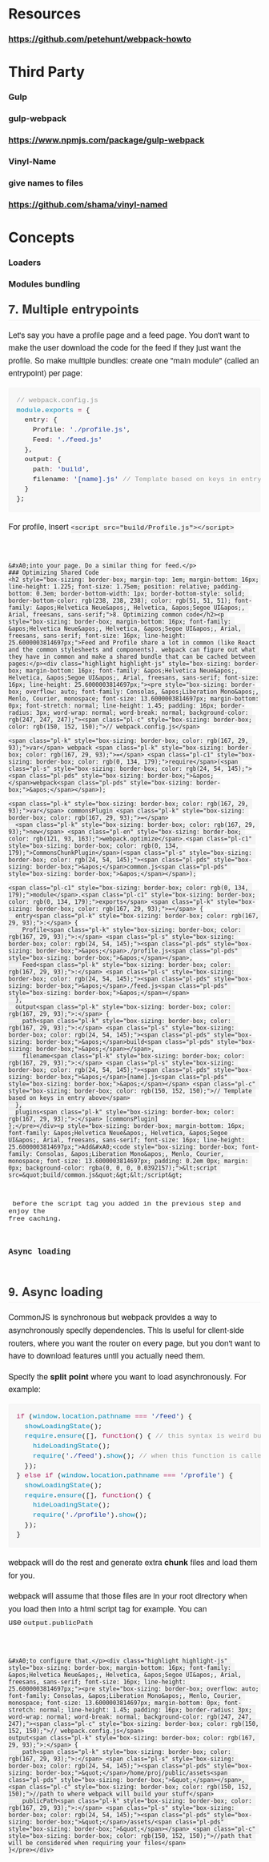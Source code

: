 # Resources
### https://github.com/petehunt/webpack-howto
# Third Party
### Gulp
### gulp-webpack
### https://www.npmjs.com/package/gulp-webpack
### Vinyl-Name
### give names to files
### https://github.com/shama/vinyl-named
# Concepts
### Loaders
### Modules bundling
<h2 style="box-sizing: border-box; margin-top: 1em; margin-bottom: 16px; line-height: 1.225; font-size: 1.75em; position: relative; padding-bottom: 0.3em; border-bottom-width: 1px; border-bottom-style: solid; border-bottom-color: rgb(238, 238, 238); color: rgb(51, 51, 51); font-family: &apos;Helvetica Neue&apos;, Helvetica, &apos;Segoe UI&apos;, Arial, freesans, sans-serif;">7. Multiple entrypoints</h2><p style="box-sizing: border-box; margin-bottom: 16px; font-family: &apos;Helvetica Neue&apos;, Helvetica, &apos;Segoe UI&apos;, Arial, freesans, sans-serif; font-size: 16px; line-height: 25.6000003814697px;">Let&apos;s say you have a profile page and a feed page. You don&apos;t want to make the user download the code for the feed if they just want the profile. So make multiple bundles: create one &quot;main module&quot; (called an entrypoint) per page:</p><div class="highlight highlight-js" style="box-sizing: border-box; margin-bottom: 16px; font-family: &apos;Helvetica Neue&apos;, Helvetica, &apos;Segoe UI&apos;, Arial, freesans, sans-serif; font-size: 16px; line-height: 25.6000003814697px;"><pre style="box-sizing: border-box; overflow: auto; font-family: Consolas, &apos;Liberation Mono&apos;, Menlo, Courier, monospace; font-size: 13.6000003814697px; margin-bottom: 0px; font-stretch: normal; line-height: 1.45; padding: 16px; border-radius: 3px; word-wrap: normal; word-break: normal; background-color: rgb(247, 247, 247);"><span class="pl-c" style="box-sizing: border-box; color: rgb(150, 152, 150);">// webpack.config.js</span>
<span class="pl-c1" style="box-sizing: border-box; color: rgb(0, 134, 179);">module</span>.<span class="pl-c1" style="box-sizing: border-box; color: rgb(0, 134, 179);">exports</span> <span class="pl-k" style="box-sizing: border-box; color: rgb(167, 29, 93);">=</span> {
  entry<span class="pl-k" style="box-sizing: border-box; color: rgb(167, 29, 93);">:</span> {
    Profile<span class="pl-k" style="box-sizing: border-box; color: rgb(167, 29, 93);">:</span> <span class="pl-s" style="box-sizing: border-box; color: rgb(24, 54, 145);"><span class="pl-pds" style="box-sizing: border-box;">&apos;</span>./profile.js<span class="pl-pds" style="box-sizing: border-box;">&apos;</span></span>,
    Feed<span class="pl-k" style="box-sizing: border-box; color: rgb(167, 29, 93);">:</span> <span class="pl-s" style="box-sizing: border-box; color: rgb(24, 54, 145);"><span class="pl-pds" style="box-sizing: border-box;">&apos;</span>./feed.js<span class="pl-pds" style="box-sizing: border-box;">&apos;</span></span>
  },
  output<span class="pl-k" style="box-sizing: border-box; color: rgb(167, 29, 93);">:</span> {
    path<span class="pl-k" style="box-sizing: border-box; color: rgb(167, 29, 93);">:</span> <span class="pl-s" style="box-sizing: border-box; color: rgb(24, 54, 145);"><span class="pl-pds" style="box-sizing: border-box;">&apos;</span>build<span class="pl-pds" style="box-sizing: border-box;">&apos;</span></span>,
    filename<span class="pl-k" style="box-sizing: border-box; color: rgb(167, 29, 93);">:</span> <span class="pl-s" style="box-sizing: border-box; color: rgb(24, 54, 145);"><span class="pl-pds" style="box-sizing: border-box;">&apos;</span>[name].js<span class="pl-pds" style="box-sizing: border-box;">&apos;</span></span> <span class="pl-c" style="box-sizing: border-box; color: rgb(150, 152, 150);">// Template based on keys in entry above</span>
  }
};</pre></div><p style="box-sizing: border-box; margin-bottom: 16px; font-family: &apos;Helvetica Neue&apos;, Helvetica, &apos;Segoe UI&apos;, Arial, freesans, sans-serif; font-size: 16px; line-height: 25.6000003814697px;">For profile, insert&#xA0;<code style="box-sizing: border-box; font-family: Consolas, &apos;Liberation Mono&apos;, Menlo, Courier, monospace; font-size: 13.6000003814697px; padding: 0.2em 0px; margin: 0px; background-color: rgba(0, 0, 0, 0.0392157);">&lt;script src=&quot;build/Profile.js&quot;&gt;&lt;/script&gt;

```

&#xA0;into your page. Do a similar thing for feed.</p>
### Optimizing Shared Code
<h2 style="box-sizing: border-box; margin-top: 1em; margin-bottom: 16px; line-height: 1.225; font-size: 1.75em; position: relative; padding-bottom: 0.3em; border-bottom-width: 1px; border-bottom-style: solid; border-bottom-color: rgb(238, 238, 238); color: rgb(51, 51, 51); font-family: &apos;Helvetica Neue&apos;, Helvetica, &apos;Segoe UI&apos;, Arial, freesans, sans-serif;">8. Optimizing common code</h2><p style="box-sizing: border-box; margin-bottom: 16px; font-family: &apos;Helvetica Neue&apos;, Helvetica, &apos;Segoe UI&apos;, Arial, freesans, sans-serif; font-size: 16px; line-height: 25.6000003814697px;">Feed and Profile share a lot in common (like React and the common stylesheets and components). webpack can figure out what they have in common and make a shared bundle that can be cached between pages:</p><div class="highlight highlight-js" style="box-sizing: border-box; margin-bottom: 16px; font-family: &apos;Helvetica Neue&apos;, Helvetica, &apos;Segoe UI&apos;, Arial, freesans, sans-serif; font-size: 16px; line-height: 25.6000003814697px;"><pre style="box-sizing: border-box; overflow: auto; font-family: Consolas, &apos;Liberation Mono&apos;, Menlo, Courier, monospace; font-size: 13.6000003814697px; margin-bottom: 0px; font-stretch: normal; line-height: 1.45; padding: 16px; border-radius: 3px; word-wrap: normal; word-break: normal; background-color: rgb(247, 247, 247);"><span class="pl-c" style="box-sizing: border-box; color: rgb(150, 152, 150);">// webpack.config.js</span>

<span class="pl-k" style="box-sizing: border-box; color: rgb(167, 29, 93);">var</span> webpack <span class="pl-k" style="box-sizing: border-box; color: rgb(167, 29, 93);">=</span> <span class="pl-c1" style="box-sizing: border-box; color: rgb(0, 134, 179);">require</span>(<span class="pl-s" style="box-sizing: border-box; color: rgb(24, 54, 145);"><span class="pl-pds" style="box-sizing: border-box;">&apos;</span>webpack<span class="pl-pds" style="box-sizing: border-box;">&apos;</span></span>);

<span class="pl-k" style="box-sizing: border-box; color: rgb(167, 29, 93);">var</span> commonsPlugin <span class="pl-k" style="box-sizing: border-box; color: rgb(167, 29, 93);">=</span>
  <span class="pl-k" style="box-sizing: border-box; color: rgb(167, 29, 93);">new</span> <span class="pl-en" style="box-sizing: border-box; color: rgb(121, 93, 163);">webpack.optimize</span>.<span class="pl-c1" style="box-sizing: border-box; color: rgb(0, 134, 179);">CommonsChunkPlugin</span>(<span class="pl-s" style="box-sizing: border-box; color: rgb(24, 54, 145);"><span class="pl-pds" style="box-sizing: border-box;">&apos;</span>common.js<span class="pl-pds" style="box-sizing: border-box;">&apos;</span></span>);

<span class="pl-c1" style="box-sizing: border-box; color: rgb(0, 134, 179);">module</span>.<span class="pl-c1" style="box-sizing: border-box; color: rgb(0, 134, 179);">exports</span> <span class="pl-k" style="box-sizing: border-box; color: rgb(167, 29, 93);">=</span> {
  entry<span class="pl-k" style="box-sizing: border-box; color: rgb(167, 29, 93);">:</span> {
    Profile<span class="pl-k" style="box-sizing: border-box; color: rgb(167, 29, 93);">:</span> <span class="pl-s" style="box-sizing: border-box; color: rgb(24, 54, 145);"><span class="pl-pds" style="box-sizing: border-box;">&apos;</span>./profile.js<span class="pl-pds" style="box-sizing: border-box;">&apos;</span></span>,
    Feed<span class="pl-k" style="box-sizing: border-box; color: rgb(167, 29, 93);">:</span> <span class="pl-s" style="box-sizing: border-box; color: rgb(24, 54, 145);"><span class="pl-pds" style="box-sizing: border-box;">&apos;</span>./feed.js<span class="pl-pds" style="box-sizing: border-box;">&apos;</span></span>
  },
  output<span class="pl-k" style="box-sizing: border-box; color: rgb(167, 29, 93);">:</span> {
    path<span class="pl-k" style="box-sizing: border-box; color: rgb(167, 29, 93);">:</span> <span class="pl-s" style="box-sizing: border-box; color: rgb(24, 54, 145);"><span class="pl-pds" style="box-sizing: border-box;">&apos;</span>build<span class="pl-pds" style="box-sizing: border-box;">&apos;</span></span>,
    filename<span class="pl-k" style="box-sizing: border-box; color: rgb(167, 29, 93);">:</span> <span class="pl-s" style="box-sizing: border-box; color: rgb(24, 54, 145);"><span class="pl-pds" style="box-sizing: border-box;">&apos;</span>[name].js<span class="pl-pds" style="box-sizing: border-box;">&apos;</span></span> <span class="pl-c" style="box-sizing: border-box; color: rgb(150, 152, 150);">// Template based on keys in entry above</span>
  },
  plugins<span class="pl-k" style="box-sizing: border-box; color: rgb(167, 29, 93);">:</span> [commonsPlugin]
};</pre></div><p style="box-sizing: border-box; margin-bottom: 16px; font-family: &apos;Helvetica Neue&apos;, Helvetica, &apos;Segoe UI&apos;, Arial, freesans, sans-serif; font-size: 16px; line-height: 25.6000003814697px;">Add&#xA0;<code style="box-sizing: border-box; font-family: Consolas, &apos;Liberation Mono&apos;, Menlo, Courier, monospace; font-size: 13.6000003814697px; padding: 0.2em 0px; margin: 0px; background-color: rgba(0, 0, 0, 0.0392157);">&lt;script src=&quot;build/common.js&quot;&gt;&lt;/script&gt;

```

&#xA0;before the script tag you added in the previous step and enjoy the free caching.</p>
### Async loading
<h2 style="box-sizing: border-box; margin-top: 1em; margin-bottom: 16px; line-height: 1.225; font-size: 1.75em; position: relative; padding-bottom: 0.3em; border-bottom-width: 1px; border-bottom-style: solid; border-bottom-color: rgb(238, 238, 238); color: rgb(51, 51, 51); font-family: &apos;Helvetica Neue&apos;, Helvetica, &apos;Segoe UI&apos;, Arial, freesans, sans-serif;">9. Async loading</h2><p style="box-sizing: border-box; margin-bottom: 16px; font-family: &apos;Helvetica Neue&apos;, Helvetica, &apos;Segoe UI&apos;, Arial, freesans, sans-serif; font-size: 16px; line-height: 25.6000003814697px;">CommonJS is synchronous but webpack provides a way to asynchronously specify dependencies. This is useful for client-side routers, where you want the router on every page, but you don&apos;t want to have to download features until you actually need them.</p><p style="box-sizing: border-box; margin-bottom: 16px; font-family: &apos;Helvetica Neue&apos;, Helvetica, &apos;Segoe UI&apos;, Arial, freesans, sans-serif; font-size: 16px; line-height: 25.6000003814697px;">Specify the&#xA0;<strong style="box-sizing: border-box;">split point</strong>&#xA0;where you want to load asynchronously. For example:</p><div class="highlight highlight-js" style="box-sizing: border-box; margin-bottom: 16px; font-family: &apos;Helvetica Neue&apos;, Helvetica, &apos;Segoe UI&apos;, Arial, freesans, sans-serif; font-size: 16px; line-height: 25.6000003814697px;"><pre style="box-sizing: border-box; overflow: auto; font-family: Consolas, &apos;Liberation Mono&apos;, Menlo, Courier, monospace; font-size: 13.6000003814697px; margin-bottom: 0px; font-stretch: normal; line-height: 1.45; padding: 16px; border-radius: 3px; word-wrap: normal; word-break: normal; background-color: rgb(247, 247, 247);"><span class="pl-k" style="box-sizing: border-box; color: rgb(167, 29, 93);">if</span> (<span class="pl-c1" style="box-sizing: border-box; color: rgb(0, 134, 179);">window</span>.<span class="pl-c1" style="box-sizing: border-box; color: rgb(0, 134, 179);">location</span>.<span class="pl-c1" style="box-sizing: border-box; color: rgb(0, 134, 179);">pathname</span> <span class="pl-k" style="box-sizing: border-box; color: rgb(167, 29, 93);">===</span> <span class="pl-s" style="box-sizing: border-box; color: rgb(24, 54, 145);"><span class="pl-pds" style="box-sizing: border-box;">&apos;</span>/feed<span class="pl-pds" style="box-sizing: border-box;">&apos;</span></span>) {
  <span class="pl-c1" style="box-sizing: border-box; color: rgb(0, 134, 179);">showLoadingState</span>();
  <span class="pl-c1" style="box-sizing: border-box; color: rgb(0, 134, 179);">require</span>.<span class="pl-c1" style="box-sizing: border-box; color: rgb(0, 134, 179);">ensure</span>([], <span class="pl-k" style="box-sizing: border-box; color: rgb(167, 29, 93);">function</span>() { <span class="pl-c" style="box-sizing: border-box; color: rgb(150, 152, 150);">// this syntax is weird but it works</span>
    <span class="pl-c1" style="box-sizing: border-box; color: rgb(0, 134, 179);">hideLoadingState</span>();
    <span class="pl-c1" style="box-sizing: border-box; color: rgb(0, 134, 179);">require</span>(<span class="pl-s" style="box-sizing: border-box; color: rgb(24, 54, 145);"><span class="pl-pds" style="box-sizing: border-box;">&apos;</span>./feed<span class="pl-pds" style="box-sizing: border-box;">&apos;</span></span>).<span class="pl-c1" style="box-sizing: border-box; color: rgb(0, 134, 179);">show</span>(); <span class="pl-c" style="box-sizing: border-box; color: rgb(150, 152, 150);">// when this function is called, the module is guaranteed to be synchronously available.</span>
  });
} <span class="pl-k" style="box-sizing: border-box; color: rgb(167, 29, 93);">else</span> <span class="pl-k" style="box-sizing: border-box; color: rgb(167, 29, 93);">if</span> (<span class="pl-c1" style="box-sizing: border-box; color: rgb(0, 134, 179);">window</span>.<span class="pl-c1" style="box-sizing: border-box; color: rgb(0, 134, 179);">location</span>.<span class="pl-c1" style="box-sizing: border-box; color: rgb(0, 134, 179);">pathname</span> <span class="pl-k" style="box-sizing: border-box; color: rgb(167, 29, 93);">===</span> <span class="pl-s" style="box-sizing: border-box; color: rgb(24, 54, 145);"><span class="pl-pds" style="box-sizing: border-box;">&apos;</span>/profile<span class="pl-pds" style="box-sizing: border-box;">&apos;</span></span>) {
  <span class="pl-c1" style="box-sizing: border-box; color: rgb(0, 134, 179);">showLoadingState</span>();
  <span class="pl-c1" style="box-sizing: border-box; color: rgb(0, 134, 179);">require</span>.<span class="pl-c1" style="box-sizing: border-box; color: rgb(0, 134, 179);">ensure</span>([], <span class="pl-k" style="box-sizing: border-box; color: rgb(167, 29, 93);">function</span>() {
    <span class="pl-c1" style="box-sizing: border-box; color: rgb(0, 134, 179);">hideLoadingState</span>();
    <span class="pl-c1" style="box-sizing: border-box; color: rgb(0, 134, 179);">require</span>(<span class="pl-s" style="box-sizing: border-box; color: rgb(24, 54, 145);"><span class="pl-pds" style="box-sizing: border-box;">&apos;</span>./profile<span class="pl-pds" style="box-sizing: border-box;">&apos;</span></span>).<span class="pl-c1" style="box-sizing: border-box; color: rgb(0, 134, 179);">show</span>();
  });
}</pre></div><p style="box-sizing: border-box; margin-bottom: 16px; font-family: &apos;Helvetica Neue&apos;, Helvetica, &apos;Segoe UI&apos;, Arial, freesans, sans-serif; font-size: 16px; line-height: 25.6000003814697px;">webpack will do the rest and generate extra&#xA0;<strong style="box-sizing: border-box;">chunk</strong>&#xA0;files and load them for you.</p><p style="box-sizing: border-box; margin-bottom: 16px; font-family: &apos;Helvetica Neue&apos;, Helvetica, &apos;Segoe UI&apos;, Arial, freesans, sans-serif; font-size: 16px; line-height: 25.6000003814697px;">webpack will assume that those files are in your root directory when you load then into a html script tag for example. You can use&#xA0;<code style="box-sizing: border-box; font-family: Consolas, &apos;Liberation Mono&apos;, Menlo, Courier, monospace; font-size: 13.6000003814697px; padding: 0.2em 0px; margin: 0px; background-color: rgba(0, 0, 0, 0.0392157);">output.publicPath

```

&#xA0;to configure that.</p><div class="highlight highlight-js" style="box-sizing: border-box; margin-bottom: 16px; font-family: &apos;Helvetica Neue&apos;, Helvetica, &apos;Segoe UI&apos;, Arial, freesans, sans-serif; font-size: 16px; line-height: 25.6000003814697px;"><pre style="box-sizing: border-box; overflow: auto; font-family: Consolas, &apos;Liberation Mono&apos;, Menlo, Courier, monospace; font-size: 13.6000003814697px; margin-bottom: 0px; font-stretch: normal; line-height: 1.45; padding: 16px; border-radius: 3px; word-wrap: normal; word-break: normal; background-color: rgb(247, 247, 247);"><span class="pl-c" style="box-sizing: border-box; color: rgb(150, 152, 150);">// webpack.config.js</span>
output<span class="pl-k" style="box-sizing: border-box; color: rgb(167, 29, 93);">:</span> {
    path<span class="pl-k" style="box-sizing: border-box; color: rgb(167, 29, 93);">:</span> <span class="pl-s" style="box-sizing: border-box; color: rgb(24, 54, 145);"><span class="pl-pds" style="box-sizing: border-box;">&quot;</span>/home/proj/public/assets<span class="pl-pds" style="box-sizing: border-box;">&quot;</span></span>, <span class="pl-c" style="box-sizing: border-box; color: rgb(150, 152, 150);">//path to where webpack will build your stuff</span>
    publicPath<span class="pl-k" style="box-sizing: border-box; color: rgb(167, 29, 93);">:</span> <span class="pl-s" style="box-sizing: border-box; color: rgb(24, 54, 145);"><span class="pl-pds" style="box-sizing: border-box;">&quot;</span>/assets/<span class="pl-pds" style="box-sizing: border-box;">&quot;</span></span> <span class="pl-c" style="box-sizing: border-box; color: rgb(150, 152, 150);">//path that will be considered when requiring your files</span>
}</pre></div>
